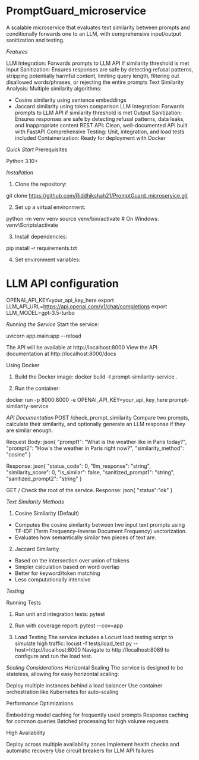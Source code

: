 # PromptGuard_microservice
A scalable microservice that evaluates text similarity between prompts and conditionally forwards one to an LLM, with comprehensive input/output sanitization and testing.

*Features*

LLM Integration: Forwards prompts to LLM API if similarity threshold is met
Input Sanitization: Ensures responses are safe by detecting refusal patterns, stripping potentially harmful content, limiting query length, filtering out disallowed words/phrases, or rejecting the entire prompts
Text Similarity Analysis: Multiple similarity algorithms:
- Cosine similarity using sentence embeddings
- Jaccard similarity using token comparison
LLM Integration: Forwards prompts to LLM API if similarity threshold is met
Output Sanitization: Ensures responses are safe by detecting refusal patterns, data leaks, and inappropriate content
REST API: Clean, well-documented API built with FastAPI
Comprehensive Testing: Unit, integration, and load tests included
Containerization: Ready for deployment with Docker

*Quick Start*
Prerequisites

Python 3.10+

*Installation*
1. Clone the repository:

git clone https://github.com/Riddhikshah21/PromptGuard_microservice.git

2. Set up a virtual environment:

python -m venv venv
source venv/bin/activate  # On Windows: venv\Scripts\activate

3. Install dependencies:

pip install -r requirements.txt

4. Set environment variables:

# LLM API configuration 
OPENAI_API_KEY=your_api_key_here
export LLM_API_URL=https://api.openai.com/v1/chat/completions
export LLM_MODEL=gpt-3.5-turbo

*Running the Service*
Start the service: 

uvicorn app.main:app --reload 

The API will be available at http://localhost:8000
View the API documentation at http://localhost:8000/docs

Using Docker

1. Build the Docker image:
docker build -t prompt-similarity-service .

2. Run the container:

docker run -p 8000:8000 -e OPENAI_API_KEY=your_api_key_here prompt-similarity-service

*API Documentation*
POST /check_prompt_similarity
Compare two prompts, calculate their similarity, and optionally generate an LLM response if they are similar enough.

Request Body:
json{
  "prompt1": "What is the weather like in Paris today?",
  "prompt2": "How's the weather in Paris right now?",
  "similarity_method": "cosine"
}

Response:
json{
  "status_code": 0,
  "llm_response": "string",
  "similarity_score": 0,
  "is_similar": false,
  "sanitized_prompt1": "string",
  "sanitized_prompt2": "string"
}

GET /
Check the root of the service.
Response:
json{
  "status":"ok"
}

*Text Similarity Methods*

1. Cosine Similarity (Default)
- Computes the cosine similarity between two input text prompts using TF-IDF (Term Frequency–Inverse Document Frequency) vectorization. 
- Evaluates how semantically similar two pieces of text are.

2. Jaccard Similarity
- Based on the intersection over union of tokens
- Simpler calculation based on word overlap
- Better for keyword/token matching
- Less computationally intensive

*Testing*

Running Tests

1. Run unit and integration tests:
pytest

2. Run with coverage report:
pytest --cov=app

3. Load Testing
The service includes a Locust load testing script to simulate high traffic:
locust -f tests/load_test.py --host=http://localhost:8000
Navigate to http://localhost:8089 to configure and run the load test.


*Scaling Considerations*
Horizontal Scaling
The service is designed to be stateless, allowing for easy horizontal scaling:

Deploy multiple instances behind a load balancer
Use container orchestration like Kubernetes for auto-scaling

Performance Optimizations

Embedding model caching for frequently used prompts
Response caching for common queries
Batched processing for high volume requests

High Availability

Deploy across multiple availability zones
Implement health checks and automatic recovery
Use circuit breakers for LLM API failures